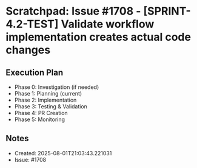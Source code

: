 # Scratchpad: Issue #1708 - [SPRINT-4.2-TEST] Validate workflow implementation creates actual code changes

## Execution Plan
- Phase 0: Investigation (if needed)
- Phase 1: Planning (current)
- Phase 2: Implementation
- Phase 3: Testing & Validation
- Phase 4: PR Creation
- Phase 5: Monitoring

## Notes
- Created: 2025-08-01T21:03:43.221031
- Issue: #1708
